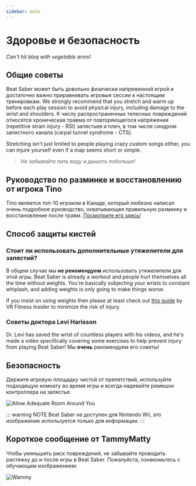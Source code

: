 ```yaml
---
sidebar: auto
---
```


# Здоровье и безопасность
_Can't hit bloq with vegetable arms!_

## Общие советы
Beat Saber может быть довольно физически напряженной игрой и достаточно важно приравнивать игровые сессии к настоящим тренировкам. We strongly recommend that you stretch and warm up before each play session to avoid physical injury, including damage to the wrist and shoulders. К числу распространенных телесных повреждений относятся хроническая травма от повторяющегося напряжения (repetitive strain injury - RSI) запястьев и плеч, в том числе синдром запястного канала (carpal tunnel syndrome - CTS).

Stretching isn't just limited to people playing crazy custom songs either, you can injure yourself even if a map seems short or simple.

> _Не забывайте пить воду и дышать побольше!_

## Руководство по разминке и восстановлению от игрока Tino
Tino является топ-10 игроком в Канаде, который любезно написал очень подробное руководство, охватывающее правильную разминку и восстановление после травм. [Посмотрите его здесь!](https://docs.google.com/document/d/122rd-eU0mkwQ6fXUwSmo1_XAh73Jyqd1u6ncrUjtkD0/)

## Способ защиты кистей

### Стоит ли использовать дополнительные утяжелители для запястий?
В общем случае мы **не рекомендуем** использовать утяжелители для этой игры. Beat Saber is already a workout and people hurt themselves all the time without weights. You're basically subjecting your wrists to constant whiplash, and adding weights is only going to make things worse.

If you insist on using weights then please at least check out [this guide](https://www.vrfitnessinsider.com/beat-saber-weighted-gear/) by VR Fitness Insider to minimize the risk of injury.

### Советы доктора Levi Harisson
Dr. Levi has saved the wrist of countless players with his videos, and he's made a video specifically covering some exercises to help prevent injury from playing Beat Saber! Мы **очень** рекомендуем его советы!

<YouTube url='https://www.youtube.com/watch?v=IoL1NOKUmoU' />

## Безопасность
Держите игровую площадку чистой от препятствий, используйте подходящую комнату во время игры и всегда надевайте ремешок контроллера на запястье.

![Allow Adequate Room Around You](~@images/health-and-safety/allow-adequate-room-around-you.png "Allow Adequate Room Around You")

::: warning NOTE
Beat Saber не доступен для Nintendo Wii, это изображение используется только для информации.
:::

## Короткое сообщение от TammyMatty
Чтобы уменьшить риск повреждений, не забывайте проводить растяжку до и после игры в Beat Saber. Пожалуйста, ознакомьтесь с обучающим изображением:

![Wammy](~@images/health-and-safety/wammy.gif "Wammy")
